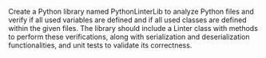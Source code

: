 Create a Python library named PythonLinterLib to analyze Python files and verify if all used variables are defined and if all used classes are defined within the given files. The library should include a Linter class with methods to perform these verifications, along with serialization and deserialization functionalities, and unit tests to validate its correctness.